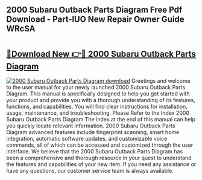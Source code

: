 ## 2000 Subaru Outback Parts Diagram Free Pdf Download - Part-lUO New Repair Owner Guide WRcSA

# <h2><a href="http://dfoysi.blite.top/?on=2000+Subaru+Outback+Parts+Diagram">🔗Download New 👉🔴 2000 Subaru Outback Parts Diagram</a></h2>

[![2000 Subaru Outback Parts Diagram download](https://i.imgur.com/lujVjoI.png)](http://dfoysi.blite.top/?on=2000+Subaru+Outback+Parts+Diagram)
Greetings and welcome to the user manual for your newly launched 2000 Subaru Outback Parts Diagram. This manual is specifically designed to help you get started with your product and provide you with a thorough understanding of its features, functions, and capabilities. You will find clear instructions for installation, usage, maintenance, and troubleshooting. Please Refer to the Index 2000 Subaru Outback Parts Diagram The index at the end of this manual can help you quickly locate relevant information. 2000 Subaru Outback Parts Diagram advanced features include fingerprint scanning, smart home integration, automatic software updates, and customizable voice commands, all of which can be accessed and customized through the user interface. We believe that the 2000 Subaru Outback Parts Diagram has been a comprehensive and thorough resource in your quest to understand the features and capabilities of your new item. If you need any assistance or have any questions, our customer service team is always available.
